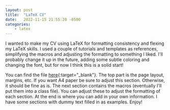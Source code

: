 ```yaml
---
layout: post
title:  "LaTeX CV"
date:   2022-11-15 21:55:20 -0500
categories: 
    - latex
---
```

I wanted to make my CV using LaTeX for formatting consistency and flexing my LaTeX skills. I used a couple of tutorials and templates as references, simplifying the macros and adjusting the formatting to something I liked. I'll probably change it up in the future, adding some subtle coloring and changing the font, but for now I think this is a solid start!

You can find the file [here](https://www.overleaf.com/read/tvnpyyhnyjfz){:target="\_blank"}. The top part is the page layout, margins, etc. If you want A4 paper be sure to adjust this section. Otherwise, it should be fine as is. The next section contains the macros (eventually I'll put them into a class file). You can adjust these to adjust the formatting of each section. At the end is where you can add in your own information. I have some sections with dummy text filled in as examples. Enjoy!